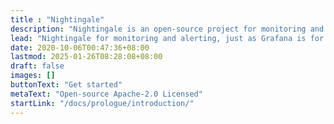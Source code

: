 ```yaml
---
title : "Nightingale"
description: "Nightingale is an open-source project for monitoring and alerting, just as Grafana is for visualization."
lead: "Nightingale for monitoring and alerting, just as Grafana is for visualization."
date: 2020-10-06T00:47:36+08:00
lastmod: 2025-01-26T08:28:08+08:00
draft: false
images: []
buttonText: "Get started"
metaText: "Open-source Apache-2.0 Licensed"
startLink: "/docs/prologue/introduction/"
---
```


